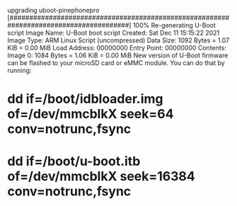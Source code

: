 upgrading uboot-pinephonepro                                                                                                             [#######################################################################################] 100%
Re-generating U-Boot script
Image Name:   U-Boot boot script
Created:      Sat Dec 11 15:15:22 2021
Image Type:   ARM Linux Script (uncompressed)
Data Size:    1092 Bytes = 1.07 KiB = 0.00 MiB
Load Address: 00000000
Entry Point:  00000000
Contents:
   Image 0: 1084 Bytes = 1.06 KiB = 0.00 MiB
New version of U-Boot firmware can be flashed to your microSD card
or eMMC module.  You can do that by running:
# dd if=/boot/idbloader.img of=/dev/mmcblkX seek=64 conv=notrunc,fsync
# dd if=/boot/u-boot.itb of=/dev/mmcblkX seek=16384 conv=notrunc,fsync
